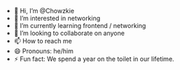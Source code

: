 - 👋 Hi, I’m @Chowzkie
- 👀 I’m interested in networking
- 🌱 I’m currently learning frontend / networking
- 💞️ I’m looking to collaborate on anyone
- 📫 How to reach me 
- 😄 Pronouns: he/him
- ⚡ Fun fact: We spend a year on the toilet in our lifetime.

<!---
Chowzkie/Chowzkie is a ✨ special ✨ repository because its `README.md` (this file) appears on your GitHub profile.
You can click the Preview link to take a look at your changes.
--->
